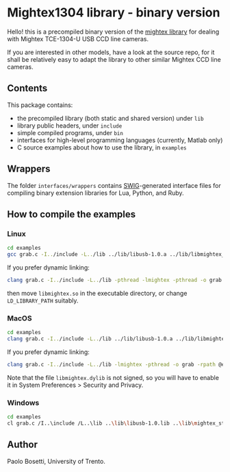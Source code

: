 # Mightex1304 library - binary version

Hello! this is a precompiled binary version of the [mightex library](https://github.com/pbosetti/mightex) for dealing with Mightex TCE-1304-U USB CCD line cameras.

If you are interested in other models, have a look at the source repo, for it shall be relatively easy to adapt the library to other similar Mightex CCD line cameras.

## Contents

This package contains:
- the precompiled library (both static and shared version) under `lib`
- library public headers, under `include`
- simple compiled programs, under `bin`
- interfaces for high-level programming languages (currently, Matlab only)
- C source examples about how to use the library, in `examples`

## Wrappers

The folder `interfaces/wrappers` contains [SWIG](http://swig.org)-generated interface files for compiling binary extension libraries for Lua, Python, and Ruby.

## How to compile the examples

### Linux

```sh
cd examples
gcc grab.c -I../include -L../lib ../lib/libusb-1.0.a ../lib/libmightex_static.a -pthread -o grab
```

If you prefer dynamic linking:
```sh
clang grab.c -I../include -L../lib -pthread -lmightex -pthread -o grab
```
then move `libmightex.so` in the executable directory, or change `LD_LIBRARY_PATH` suitably.

### MacOS

```sh
cd examples
clang grab.c -I../include -L../lib ../lib/libusb-1.0.a ../lib/libmightex_static.a -framework IOKit -framework CoreFoundation -o grab
```

If you prefer dynamic linking:
```sh
clang grab.c -I../include -L../lib -lmightex -pthread -o grab -rpath @executable_path/../lib
```

Note that the file `libmightex.dylib` is not signed, so you will have to enable it in System Preferences > Security and Privacy.

### Windows

```sh
cd examples
cl grab.c /I..\include /L..\lib ..\lib\libusb-1.0.lib ..\lib\mightex_static.lib /O grab
```

## Author

Paolo Bosetti, University of Trento.